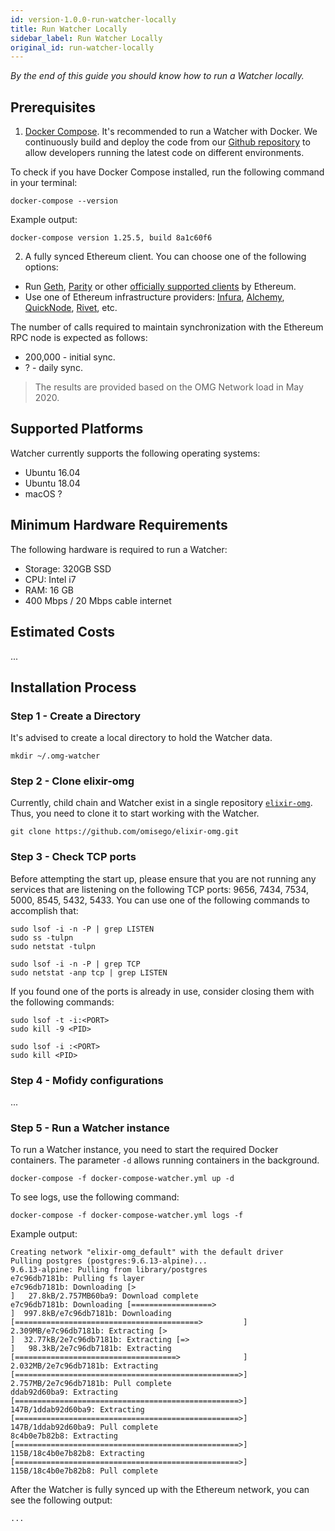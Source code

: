 ```yaml
---
id: version-1.0.0-run-watcher-locally
title: Run Watcher Locally
sidebar_label: Run Watcher Locally
original_id: run-watcher-locally
---
```


*By the end of this guide you should know how to run a Watcher locally.*

## Prerequisites

1. [Docker Compose](https://docs.docker.com/compose/install). It's recommended to run a Watcher with Docker. We continuously build and deploy the code from our [Github repository](https://github.com/omisego/elixir-omg) to allow developers running the latest code on different environments.

To check if you have Docker Compose installed, run the following command in your terminal:
```
docker-compose --version
```
Example output:
```
docker-compose version 1.25.5, build 8a1c60f6
```

2. A fully synced Ethereum client. You can choose one of the following options:
- Run [Geth](https://geth.ethereum.org/docs), [Parity](https://openethereum.github.io/wiki/Parity-Ethereum) or other [officially supported clients](https://ethereum.org/developers/#clients) by Ethereum.
- Use one of Ethereum infrastructure providers: [Infura](https://infura.io), [Alchemy](https://alchemyapi.io/), [QuickNode](https://www.quiknode.io/), [Rivet](https://rivet.cloud/), etc.

The number of calls required to maintain synchronization with the Ethereum RPC node is expected as follows:
- 200,000 - initial sync.
- ? - daily sync.

> The results are provided based on the OMG Network load in May 2020.

## Supported Platforms

Watcher currently supports the following operating systems:
- Ubuntu 16.04
- Ubuntu 18.04
- macOS ?

## Minimum Hardware Requirements

The following hardware is required to run a Watcher:
- Storage: 320GB SSD
- CPU: Intel i7
- RAM: 16 GB
- 400 Mbps / 20 Mbps cable internet

## Estimated Costs

...

## Installation Process

### Step 1 - Create a Directory

It's advised to create a local directory to hold the Watcher data.

```
mkdir ~/.omg-watcher
```

### Step 2 - Clone elixir-omg

Currently, child chain and Watcher exist in a single repository [`elixir-omg`](https://github.com/omisego/elixir-omg). Thus, you need to clone it to start working with the Watcher.

```
git clone https://github.com/omisego/elixir-omg.git
```

### Step 3 - Check TCP ports

Before attempting the start up, please ensure that you are not running any services that are listening on the following TCP ports: 9656, 7434, 7534, 5000, 8545, 5432, 5433. You can use one of the following commands to accomplish that:

<!--DOCUSAURUS_CODE_TABS-->
<!-- Linux -->
```
sudo lsof -i -n -P | grep LISTEN
sudo ss -tulpn
sudo netstat -tulpn
```
<!-- MacOS -->
```
sudo lsof -i -n -P | grep TCP
sudo netstat -anp tcp | grep LISTEN
```
<!--END_DOCUSAURUS_CODE_TABS-->

If you found one of the ports is already in use, consider closing them with the following commands:

<!--DOCUSAURUS_CODE_TABS-->
<!-- Linux -->
```
sudo lsof -t -i:<PORT>
sudo kill -9 <PID>
```
<!-- MacOS -->
```
sudo lsof -i :<PORT>
sudo kill <PID>
```
<!--END_DOCUSAURUS_CODE_TABS-->

### Step 4 - Mofidy configurations

...

### Step 5 - Run a Watcher instance

To run a Watcher instance, you need to start the required Docker containers. The parameter `-d` allows running containers in the background.

```
docker-compose -f docker-compose-watcher.yml up -d
```

To see logs, use the following command:

```
docker-compose -f docker-compose-watcher.yml logs -f
```

Example output:
```
Creating network "elixir-omg_default" with the default driver
Pulling postgres (postgres:9.6.13-alpine)...
9.6.13-alpine: Pulling from library/postgres
e7c96db7181b: Pulling fs layer
e7c96db7181b: Downloading [>                                                  ]   27.8kB/2.757MB60ba9: Download complete
e7c96db7181b: Downloading [==================>                                ]  997.8kB/e7c96db7181b: Downloading [=========================================>         ]  2.309MB/e7c96db7181b: Extracting [>                                                  ]  32.77kB/2e7c96db7181b: Extracting [=>                                                 ]   98.3kB/2e7c96db7181b: Extracting [====================================>              ]  2.032MB/2e7c96db7181b: Extracting [==================================================>]  2.757MB/2e7c96db7181b: Pull complete
ddab92d60ba9: Extracting [==================================================>]     147B/1ddab92d60ba9: Extracting [==================================================>]     147B/1ddab92d60ba9: Pull complete
8c4b0e7b82b8: Extracting [==================================================>]     115B/18c4b0e7b82b8: Extracting [==================================================>]     115B/18c4b0e7b82b8: Pull complete

```

After the Watcher is fully synced up with the Ethereum network, you can see the following output:
```
...
```
